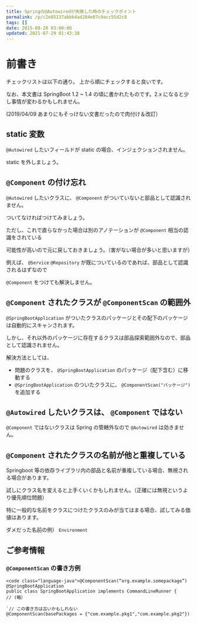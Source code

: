 ```yaml
---
title: Springの@Autowiredが失敗した時のチェックポイント
permalink: /p/c2e85137abbb4ad284e07c9acc55d2c8
tags: []
date: 2015-08-28 03:00:00
updated: 2021-07-29 01:43:28
---
```


# 前書き

チェックリストは以下の通り。 上から順にチェックすると良いです。

なお、本文書は SpringBoot 1.2 \~ 1.4 の頃に書かれたものです。2.x になると少し事情が変わるかもしれません。

(2019/04/09 あまりにもそっけない文書だったので肉付け＆改訂）

## static 変数

`@Autowired` したいフィールドが static の場合、インジェクションされません。

static を外しましょう。

## `@Component` の付け忘れ

`@Autowired` したいクラスに、 `@Component` がついていないと部品として認識されません。

ついてなければつけてみましょう。

ただし、これで直らなかった場合は別のアノテーションが `@Component` 相当の認識をされている

可能性が高いので元に戻しておきましょう。（害がない場合が多いと思いますが）

例えば、 `@Service` `@Repository` が既についているのであれば、部品として認識されるはずなので

`@Component` をつけても解決しません。

## `@Component` されたクラスが `@ComponentScan` の範囲外

`@SpringBootApplication` がついたクラスのパッケージとその配下のパッケージは自動的にスキャンされます。

しかし、それ以外のパッケージに存在するクラスは部品探索範囲外なので、部品として認識されません。

解決方法としては、

- 問題のクラスを、 `@SpringBootApplication` のパッケージ（配下含む）に移動する
- `@SpringBootApplication` のついたクラスに、 `@ComponentScan("パッケージ")` を追加する

## `@Autowired` したいクラスは、 `@Component` ではない

`@Component` ではないクラスは Spring の管轄外なので `@Autowired` は効きません。

## `@Component` されたクラスの名前が他と重複している

Springboot 等の依存ライブラリ内の部品と名前が重複している場合、無視される場合があります。

試しにクラス名を変えると上手くいくかもしれません。（正確には無視というより優先順位問題）

特に一般的な名前をクラスにつけたクラスのみが当てはまる場合、試してみる価値はあります。

ダメだった名前の例） `Environment`

## ご参考情報

### `@ComponentScan` の書き方例

```
<code class="language-java">@ComponentScan(“org.example.somepackage”)
@SpringBootApplication
public class SpringBootApplication implements CommandLineRunner {
// (略）
```

```
`// この書き方は古いかもしれない
@ComponentScan(basePackages = {"com.example.pkg1","com.example.pkg2"})
```
